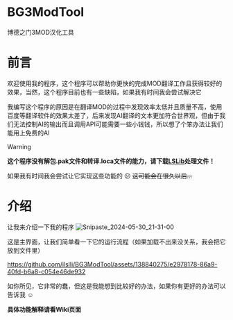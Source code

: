 # BG3ModTool
博德之门3MOD汉化工具
# 前言
欢迎使用我的程序，这个程序可以帮助你更快的完成MOD翻译工作且获得较好的效果，当然，这个程序目前也有一些缺陷，如果我有时间我会尝试解决它

我编写这个程序的原因是在翻译MOD的过程中发现效率太低并且质量不高，使用百度等翻译软件的效果太差了，后来发现AI翻译的文本更加符合世界观，但由于我们无法控制AI的输出而且调用API可能需要一些小钱钱，所以想了个笨办法让我们能用上免费的AI

> [!WARNING]
> **这个程序没有解包.pak文件和转译.loca文件的能力，请下载[LSLib](https://github.com/Norbyte/lslib/releases)处理文件！**
> 
如果我有时间我会尝试让它实现这些功能的 :confused: ~~这可能会在很久以后...~~

# 介绍
让我来介绍一下我的程序
![Snipaste_2024-05-30_21-31-00](https://github.com/ilslli/BG3ModTool/assets/138840275/49ac4558-a385-48c3-a3da-459605b0ceeb)

这是主界面，让我们简单看一下它的运行流程（如果加载不出来没关系，我会把它放到文件里）


https://github.com/ilslli/BG3ModTool/assets/138840275/e2978178-86a9-40fd-b6a8-c054e46de932

如你所见，它非常的蠢，但这是我能想到比较好的办法，如果你有更好的办法可以告诉我 :relaxed:

**具体功能解释请看Wiki页面**
